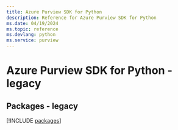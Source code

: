 ```yaml
---
title: Azure Purview SDK for Python
description: Reference for Azure Purview SDK for Python
ms.date: 04/19/2024
ms.topic: reference
ms.devlang: python
ms.service: purview
---
```

# Azure Purview SDK for Python - legacy
## Packages - legacy
[!INCLUDE [packages](purview-index.md)]